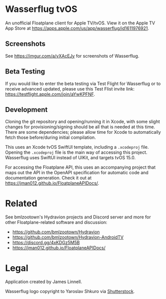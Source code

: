 # Wasserflug tvOS
An unofficial Floatplane client for Apple TV/tvOS. View it on the Apple TV App Store at https://apps.apple.com/us/app/wasserflug/id1611976921.

## Screenshots

See https://imgur.com/a/vXAcEJy for screenshots of Wasserflug.

## Beta Testing

If you would like to enter the beta testing via Test Flight for Wasserflug or to receive advanced updated, please use this Test Flist invite link: https://testflight.apple.com/join/aYwKPFNF.

## Development

Cloning the git repository and opening/running it in Xcode, with some slight changes for provisioning/signing should be all that is needed at this time. There are some dependencies; please allow time for Xcode to automatically fetch those before/during initial compilation.

This uses an Xcode tvOS SwiftUI template, including a `.xcodeproj` file. Opening the `.xcodeproj` file is the main way of accessing this project. Wasserflug uses SwiftUI instead of UIKit, and targets tvOS 15.0.

For accessing the Floatplane API, this uses an accompanying project that maps out the API in the OpenAPI specification for automatic code and documentation generation. Check it out at https://jman012.github.io/FloatplaneAPIDocs/. 

# Related

See bmlzootown's Hydravion projects and Discord server and more for other Floatplane-related software and discussion:
- https://github.com/bmlzootown/Hydravion
- https://github.com/bmlzootown/Hydravion-AndroidTV
- https://discord.gg/4xKDGz5M5B
- https://jman012.github.io/FloatplaneAPIDocs/

# Legal
Application created by James Linnell.

Wasserflug logo copyright to Yaroslav Shkuro via [Shutterstock](https://www.shutterstock.com/image-vector/small-seaplane-isolated-vector-illustration-single-1091024861).